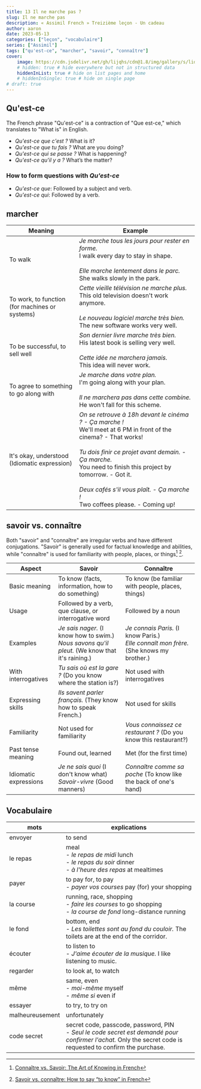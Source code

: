 ```yaml
---
title: 13 Il ne marche pas ?
slug: Il ne marche pas
description: « Assimil French » Treizième leçon - Un cadeau
author: aaron
date: 2023-05-13
categories: ["leçon", "vocabulaire"]
series: ["Assimil"]
tags: ["qu'est-ce", "marcher", "savoir", "connaître"]
cover: 
    image: https://cdn.jsdelivr.net/gh/lijqhs/cdn@1.8/img/gallery/s/lidya-nada-MD_ha01Bk7c-unsplash.jpg
    # hidden: true # hide everywhere but not in structured data
    hiddenInList: true # hide on list pages and home
    # hiddenInSingle: true # hide on single page
# draft: true
---
```


## Qu'est-ce

The French phrase "Qu'est-ce" is a contraction of "Que est-ce," which translates to "What is" in English.

- *Qu'est-ce que c'est ?* What is it?
- *Qu'est-ce que tu fais ?* What are you doing?
- *Qu'est-ce qui se passe ?* What is happening?
- *Qu'est-ce qu'il y a ?* What’s the matter?

### How to form questions with *Qu'est-ce*

- *Qu'est-ce que*: Followed by a subject and verb.
- *Qu'est-ce qui*: Followed by a verb.

## marcher

| Meaning | Example |
|---------|---------|
| To walk | *Je marche tous les jours pour rester en forme.* <br> I walk every day to stay in shape. <br><br> *Elle marche lentement dans le parc.* <br> She walks slowly in the park. |
| To work, to function <br> (for machines or systems) | *Cette vieille télévision ne marche plus.* <br> This old television doesn't work anymore. <br><br> *Le nouveau logiciel marche très bien.* <br> The new software works very well. |
| To be successful, to sell well | *Son dernier livre marche très bien.* <br> His latest book is selling very well. <br><br> *Cette idée ne marchera jamais.* <br> This idea will never work. |
| To agree to something <br> to go along with | *Je marche dans votre plan.* <br> I'm going along with your plan. <br><br> *Il ne marchera pas dans cette combine.* <br> He won't fall for this scheme. |
| It's okay, understood <br> (Idiomatic expression) | *On se retrouve à 18h devant le cinéma ? - Ça marche !* <br> We'll meet at 6 PM in front of the cinema? - That works! <br><br> *Tu dois finir ce projet avant demain. - Ça marche.* <br> You need to finish this project by tomorrow. - Got it. <br><br> *Deux cafés s'il vous plaît. - Ça marche !* <br> Two coffees please. - Coming up!|


## savoir vs. connaître

Both "savoir" and "connaître" are irregular verbs and have different conjugations. "Savoir" is generally used for factual knowledge and abilities, while "connaître" is used for familiarity with people, places, or things[^1] [^2].

| Aspect | Savoir | Connaître |
|--------|--------|-----------|
| Basic meaning | To know (facts, information, how to do something) | To know (be familiar with people, places, things) |
| Usage | Followed by a verb, que clause, or interrogative word | Followed by a noun |
| Examples | *Je sais nager.* (I know how to swim.) <br> *Nous savons qu'il pleut.* (We know that it's raining.) | *Je connais Paris.* (I know Paris.) <br> *Elle connaît mon frère.* (She knows my brother.) |
| With interrogatives | *Tu sais où est la gare ?* (Do you know where the station is?) | Not used with interrogatives |
| Expressing skills | *Ils savent parler français.* (They know how to speak French.) | Not used for skills |
| Familiarity | Not used for familiarity | *Vous connaissez ce restaurant ?* (Do you know this restaurant?) |
| Past tense meaning | Found out, learned | Met (for the first time) |
| Idiomatic expressions | *Je ne sais quoi* (I don't know what) <br> *Savoir-vivre* (Good manners) | *Connaître comme sa poche* (To know like the back of one's hand) |

[^1]: [Connaître vs. Savoir: The Art of Knowing in French](https://www.ccubeacademy.com/difference-between-savoir-and-connaitre/)
[^2]: [Savoir vs. connaître: How to say “to know” in French](https://www.lingoda.com/blog/en/savoir-vs-connaitre/)

## Vocabulaire

| mots | explications |
| ---- | ------ | 
| envoyer | to send |
| le repas | meal <br> - *le repas de midi* lunch <br> - *le repas du soir* dinner <br> - *à l'heure des repas* at mealtimes | 
| payer | to pay for, to pay <br> - *payer vos courses* pay (for) your shopping |
| la course | running, race, shopping <br> - *faire les courses* to go shopping <br> - *la course de fond* long-distance running |
| le fond | bottom, end <br> - *Les toilettes sont au fond du couloir.* The toilets are at the end of the corridor. |
| écouter | to listen to <br> - *J'aime écouter de la musique.* I like listening to music. | 
| regarder | to look at, to watch |
| même | same, even <br> - *moi-même* myself <br> - *même si* even if |
| essayer | to try, to try on |
| malheureusement | unfortunately |
| code secret | secret code, passcode, password, PIN <br> - *Seul le code secret est demandé pour confirmer l'achat.* Only the secret code is requested to confirm the purchase. |